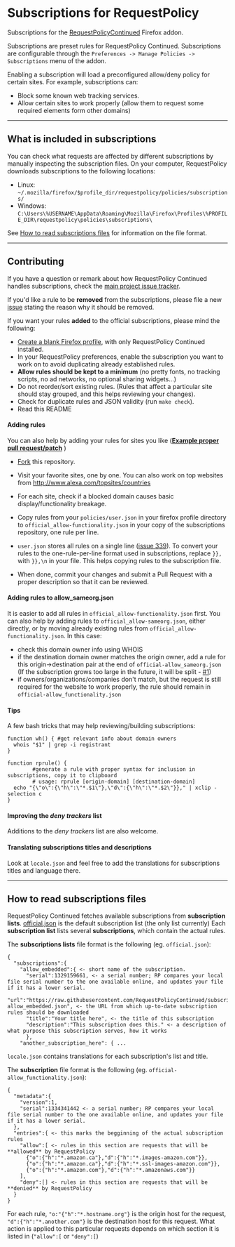 Subscriptions for RequestPolicy
=============

Subscriptions for the [RequestPolicyContinued](https://requestpolicycontinued.github.io/) Firefox addon.

Subscriptions are preset rules for RequestPolicy Continued. Subscriptions are configurable through the `Preferences -> Manage Policies -> Subscriptions` menu of the addon.

Enabling a subscription will load a preconfigured allow/deny policy for certain sites. For example, subscriptions can:
 * Block some known web tracking services.
 * Allow certain sites to work properly (allow them to request some required elements form other domains)
 

-------------------------------------------

## What is included in subscriptions
You can check what requests are affected by different subscriptions by manually inspecting the subscription files. On your computer, RequestPolicy downloads subscriptions to the following locations:

 * Linux: `~/.mozilla/firefox/$profile_dir/requestpolicy/policies/subscriptions/`
 * Windows: `C:\Users\%USERNAME\AppData\Roaming\Mozilla\Firefox\Profiles\%PROFILE_DIR\requestpolicy\policies\subscriptions\`

See [How to read subscriptions files](#how-to-read-subscriptions-files) for information on the file format.

-------------------------------------------

## Contributing
If you have a question or remark about how RequestPolicy Continued handles subscriptions, check the [main project issue tracker](https://github.com/RequestPolicyContinued/requestpolicy/labels/subscriptions).

If you'd like a rule to be **removed** from the subscriptions, please file a new [issue](https://github.com/RequestPolicyContinued/subscriptions/issues/) stating the reason why it should be removed.

If you want your rules **added** to the official subscriptions, please mind the following:

 * [Create a blank Firefox profile](https://support.mozilla.org/en-US/kb/profile-manager-create-and-remove-firefox-profiles), with only RequestPolicy Continued installed.
 * In your RequestPolicy preferences, enable the subscription you want to work on to avoid duplicating already established rules.
 * **Allow rules should be kept to a minimum** (no pretty fonts, no tracking scripts, no ad networks, no optional sharing widgets...)
 * Do not reorder/sort existing rules. (Rules that affect a particular site should stay grouped, and this helps reviewing your changes). 
 * Check for duplicate rules and JSON validity (run `make check`).
 * Read this README


#### Adding rules
You can also help by adding your rules for sites you like (**[Example proper pull request/patch](https://github.com/RequestPolicyContinued/subscriptions/pull/38)**
)


 * [Fork](https://github.com/RequestPolicyContinued/subscriptions/fork) this repository.
 * Visit your favorite sites, one by one. You can also work on top websites from http://www.alexa.com/topsites/countries
 * For each site, check if a blocked domain causes basic display/functionality breakage.

 * Copy rules from your `policies/user.json` in your firefox profile directory to `official_allow-functionality.json` in your copy of the subscriptions repository, one rule per line.
  * `user.json` stores all rules on a single line ([issue 339](https://github.com/RequestPolicyContinued/requestpolicy/issues/339)). To convert your rules to the one-rule-per-line format used in subscriptions, replace `}},` with `}},\n` in your file. This helps copying rules to the subscription file.
 * When done, commit your changes and submit a Pull Request with a proper description so that it can be reviewed.


#### Adding rules to allow_sameorg.json
It is easier to add all rules in `official_allow-functionality.json` first. You can also help by adding rules to `official_allow-sameorg.json`, either directly, or by moving already existing rules from `official_allow-functionality.json`. In this case:

   * check this domain owner info using WHOIS
   * if the destination domain owner matches the origin owner, add a rule for this origin->destination pair at the end of `official-allow_sameorg.json` (If the subscription grows too large in the future, it will be split - [#1](https://github.com/RequestPolicyContinued/subscriptions/issues/1))
   * if owners/organizations/companies don't match, but the request is still required for the website to work properly, the rule should remain in `official-allow_functionality.json`


#### Tips

A few bash tricks that may help reviewing/building subscriptions:

```
function wh() { #get relevant info about domain owners
  whois "$1" | grep -i registrant
}

function rprule() {
        #generate a rule with proper syntax for inclusion in subscriptions, copy it to clipboard
        # usage: rprule [origin-domain] [destination-domain]
  echo "{\"o\":{\"h\":\"*.$1\"},\"d\":{\"h\":\"*.$2\"}}," | xclip -selection c
}

```

#### Improving the _deny trackers_ list

Additions to the _deny trackers_ list are also welcome.

#### Translating subscriptions titles and descriptions
Look at `locale.json` and feel free to add the translations for subscriptions titles and language there.


--------------------------------------------------------------------------------

## How to read subscriptions files
RequestPolicy Continued fetches available subscriptions from **subscription lists**. [official.json](official.json) is the default subscription list (the only list currently) Each **subscription list** lists several **subscriptions**, which contain the actual rules.



The **subscriptions lists** file format is the following (eg. `official.json`):

```
{
  "subscriptions":{ 
    "allow_embedded":{ <- short name of the subscription.
      "serial":1329159661, <- a serial number; RP compares your local file serial number to the one available online, and updates your file if it has a lower serial.
      "url":"https://raw.githubusercontent.com/RequestPolicyContinued/subscriptions/master/official-allow_embedded.json", <- the URL from which up-to-date subscription rules should be downloaded
      "title":"Your title here", <- the title of this subscription
      "description":"This subscription does this." <- a description of what purpose this subscription serves, how it works
      },
    "another_subscription_here": { ...
```

`locale.json` contains translations for each subscription's list and title.


The **subscription** file format is the following (eg. `official-allow_functionality.json`):

```
{
  "metadata":{
    "version":1,
    "serial":1334341442 <- a serial number; RP compares your local file serial number to the one available online, and updates your file if it has a lower serial.
  },
  "entries":{ <- this marks the begginning of the actual subscription rules
    "allow":[ <- rules in this section are requests that will be **allowed** by RequestPolicy
      {"o":{"h":"*.amazon.ca"},"d":{"h":"*.images-amazon.com"}},
      {"o":{"h":"*.amazon.ca"},"d":{"h":"*.ssl-images-amazon.com"}},
      {"o":{"h":"*.amazon.com"},"d":{"h":"*.amazonaws.com"}}
    ],
    "deny":[] <- rules in this section are requests that will be **denied** by RequestPolicy
  }
}
```

For each rule, `"o:"{"h":"*.hostname.org"}` is the origin host for the request, `"d":{"h":"*.another.com"}` is the destination host for this request. What action is applied to this particular requests depends on which section it is listed in (`"allow":[` or `"deny":[`)
